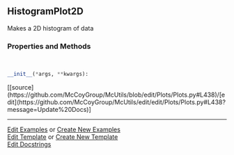 ## <a id="McUtils.Plots.Plots.HistogramPlot2D">HistogramPlot2D</a>
Makes a 2D histogram of data

### Properties and Methods
<a id="McUtils.Plots.Plots.HistogramPlot2D.__init__" class="docs-object-method">&nbsp;</a> 
```python
__init__(*args, **kwargs): 
```
<div class="docs-source-link" markdown="1">
[[source](https://github.com/McCoyGroup/McUtils/blob/edit/Plots/Plots.py#L438)/[edit](https://github.com/McCoyGroup/McUtils/edit/edit/Plots/Plots.py#L438?message=Update%20Docs)]
</div>





___

[Edit Examples](https://github.com/McCoyGroup/McUtils/edit/edit/ci/examples/McUtils/Plots/Plots/HistogramPlot2D.md) or 
[Create New Examples](https://github.com/McCoyGroup/McUtils/new/edit/?filename=ci/examples/McUtils/Plots/Plots/HistogramPlot2D.md) <br/>
[Edit Template](https://github.com/McCoyGroup/McUtils/edit/edit/ci/docs/McUtils/Plots/Plots/HistogramPlot2D.md) or 
[Create New Template](https://github.com/McCoyGroup/McUtils/new/edit/?filename=ci/docs/templates/McUtils/Plots/Plots/HistogramPlot2D.md) <br/>
[Edit Docstrings](https://github.com/McCoyGroup/McUtils/edit/edit/McUtils/Plots/Plots.py?message=Update%20Docs)
